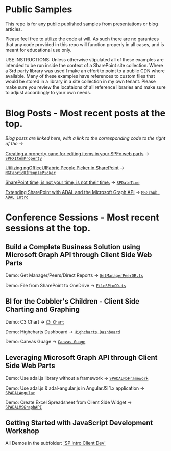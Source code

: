 # Public Samples
This repo is for any public published samples from presentations or blog articles.

Please feel free to utilize the code at will.  As such there are no garantees that any code provided in this repo will function properly in all cases, and is meant for educational use only.

USE INSTRUCTIONS: Unless otherwise stipulated all of these examples are intended to be run inside the context of a SharePoint site collection. Where a 3rd party library was used I make an effort to point to a public CDN where available. Many of these examples have references to custom files that would be stored in a library in a site collection in my own tenant.  Please make sure you review the locataions of all reference libraries and make sure to adjust accordingly to your own needs.

# Blog Posts - Most recent posts at the top.

*Blog posts are linked here, with a link to the corresponding code to the right of the ->*

[Creating a property pane for editing items in your SPFx web parts](http://wp.me/p7UKup-6D) -> [`SPFXItemProperty`](./SPFXItemProperty)

[Utilizing ngOfficeUIFabric People Picker in SharePoint](http://wp.me/p7UKup-5v) -> [`NGFabricUIPeoplePicker`](./NGFabricUIPeoplePicker)

[SharePoint time, is not your time, is not their time.](http://wp.me/p7UKup-5a) -> [`SPDateTime`](./SPDateTime)

[Extending SharePoint with ADAL and the Microsoft Graph API](http://wp.me/p7UKup-28) -> [`MSGraph ADAL Intro`](./MSGraph-ADAL-Intro)

# Conference Sessions - Most recent sessions at the top.

## Build a Complete Business Solution using Microsoft Graph API through Client Side Web Parts

Demo: Get Manager/Peers/Direct Reports -> [`GetManagerPeerDR.ts`](./MSGraph-Application)

Demo: File from SharePoint to OneDrive -> [`FileSPtoOD.ts`](./MSGraph-Application)

## BI for the Cobbler's Children - Client Side Charting and Graphing

Demo: C3 Chart -> [`C3 Chart`](./SP-Client-Charting/C3-Chart)

Demo: Highcharts Dashboard -> [`Highcharts Dashboard`](./SP-Client-Charting/Highcharts-Dashboard)

Demo: Canvas Guage -> [`Canvas Guage`](./SP-Client-Charting/Canvas-Guage)

## Leveraging Microsoft Graph API through Client Side Web Parts

Demo: Use adal.js library without a framework -> [`SPADALNoFramework`](./MSGraph-ADAL-Intro/SPADALNoFramework)

Demo: Use adal.js & adal-angular.js in AngularJS 1.x application -> [`SPADALAngular`](./MSGraph-ADAL-Intro/SPADALAngular) 

Demo: Create Excel Spreadsheet from Client Side Widget -> [`SPADALMSGraphAPI`](./MSGraph-ADAL-Intro/SPADALMSGraphAPI)

## Getting Started with JavaScript Development Workshop

All Demos in the subfolder: ['SP Intro Client Dev'](./SP-Intro-Client-Dev)




